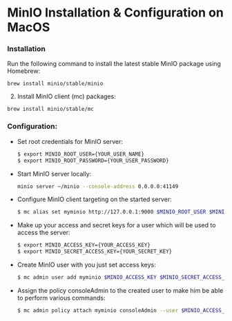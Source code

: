 # MinIO Installation & Configuration on MacOS


### Installation

Run the following command to install the latest stable MinIO package 
using Homebrew:
```
brew install minio/stable/minio
```
2. Install MinIO client (mc) packages:
```
brew install minio/stable/mc
```

### Configuration:

- Set root credentials for MinIO server:

  ```bash
  $ export MINIO_ROOT_USER={YOUR_USER_NAME}
  $ export MINIO_ROOT_PASSWORD={YOUR_USER_PASSWORD}
  ```

- Start MinIO server locally:

  ```bash
  minio server ~/minio --console-address 0.0.0.0:41149
  ```

- Configure MinIO client targeting on the started server:

  ```bash
  $ mc alias set myminio http://127.0.0.1:9000 $MINIO_ROOT_USER $MINIO_ROOT_PASSWORD
  ```

- Make up your access and secret keys for a user which will be used to access the server:

  ```bash
  $ export MINIO_ACCESS_KEY={YOUR_ACCESS_KEY}
  $ export MINIO_SECRET_ACCESS_KEY={YOUR_SECRET_KEY}
  ```

- Create MinIO user with you just set access keys:

  ```bash
  $ mc admin user add myminio $MINIO_ACCESS_KEY $MINIO_SECRET_ACCESS_KEY
  ```
  
- Assign the policy consoleAdmin to the created user to make him be able to perform various commands:

  ```bash
  $ mc admin policy attach myminio consoleAdmin --user $MINIO_ACCESS_KEY
  ```